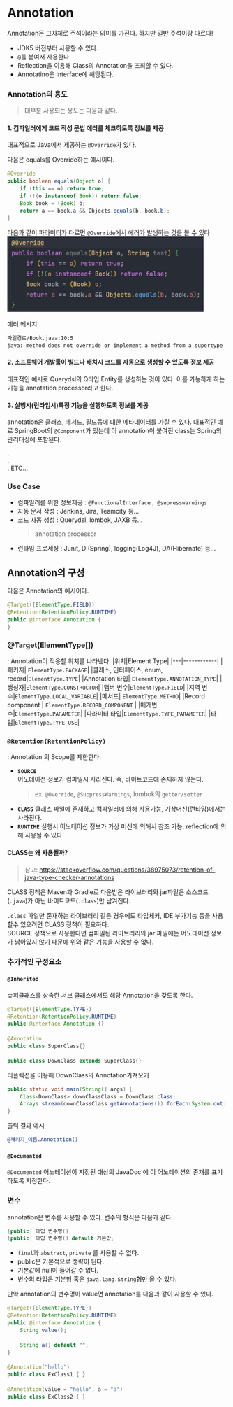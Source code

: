 # Annotation
Annotation은 그자체로 주석이라는 의미를 가진다. 하지만 일반 주석이랑 다르다!
- JDK5 버전부터 사용할 수 있다.
- `@`를 붙여서 사용한다.
- Reflection을 이용해 Class의 Annotation을 조회할 수 있다.
- Annotatino은 interface에 해당된다.


### Annotation의 용도
> 대부분 사용되는 용도는 다음과 같다.
#### 1. 컴파일러에게 코드 작성 문법 에러를 체크하도록 정보를 제공
대표적으로 Java에서 제공하는 `@Override`가 있다.

다음은 equals를 Override하는 예시이다.
```java
@Override
public boolean equals(Object o) {
    if (this == o) return true;
    if (!(o instanceof Book)) return false;
    Book book = (Book) o;
    return a == book.a && Objects.equals(b, book.b);
}
```
다음과 같이 파라미터가 다르면 `@Override`에서 에러가 발생하는 것을 볼 수 있다
<img width=450 src="img/annotation-override-error.png">

에러 메시지
```sh
파일경로/Book.java:10:5
java: method does not override or implement a method from a supertype
```

#### 2. 소프트웨어 개발툴이 빌드나 배치시 코드를 자동으로 생성할 수 있도록 정보 제공
대표적인 예시로 Querydsl의 Q타입 Entity를 생성하는 것이 있다. 이를 가능하게 하는 기능을 annotation processor라고 한다.

#### 3. 실행시(런타임시)특정 기능을 실행하도록 정보를 제공
annotation은 클래스, 메서드, 필드등에 대한 메타데이터를 가질 수 있다. 대표적인 예로 SpringBoot의 `@Component`가 있는데 이 annotation이 붙여진 class는 Spring의 관리대상에 포함된다.

.  
.  
. ETC...

### Use Case
- 컴파일러를 위한 정보제공 :  `@FunctionalInterface` ,` @supresswarnings`
- 자동 문서 작성 : Jenkins, Jira, Teamcity 등...
- 코드 자동 생성 : Querydsl, lombok, JAXB 등...
  > annotation processor
- 런타임 프로세싱 : Junit, DI(Spring), logging(Log4J), DA(Hibernate) 등...


## Annotation의 구성
다음은 Annotation의 예시이다.
```java
@Target({ElementType.FIELD})
@Retention(RetentionPolicy.RUNTIME)
public @interface Annotation {
}
```
### @Target(ElementType[])
: Annotation이 적용할 위치를 나타낸다.
|위치|Element Type|
|---|------------|
|패키지| `ElementType.PACKAGE`|
|클래스, 인터페이스, enum, record|`ElementType.TYPE`|
|Annotation 타입| `ElementType.ANNOTATION_TYPE`|
|생성자|`ElementType.CONSTRUCTOR`|
|맴버 변수|`ElementType.FIELD`|
|지역 변수|`ElementType.LOCAL_VARIABLE`|
|메서드| `ElementType.METHOD`|
|Record component | `ElementType.RECORD_COMPONENT` |
|매개변수|`ElementType.PARAMETER`|
|파라미터 타입|`ElementType.TYPE_PARAMETER`|
|타입|`ElementType.TYPE_USE`|

### `@Retention(RetentionPolicy)`
: Annotation 의 Scope를 제한한다.
- **`SOURCE`**  
  어노테이션 정보가 컴파일시 사라진다. 즉, 바이트코드에 존재하지 않는다.
  > ex. `@Override`, `@SuppressWarnings`, lombok의 `getter/setter`
- **`CLASS`**
  클래스 파일에 존재하고 컴파일러에 의해 사용가능, 가상머신(런타임)에서는 사라진다.
- **`RUNTIME`**
  실행시 어노테이션 정보가 가상 머신에 의해서 참조 가능. reflection에 의해 사용될 수 있다.

#### CLASS는 왜 사용될까?
> 참고: https://stackoverflow.com/questions/38975073/retention-of-java-type-checker-annotations

CLASS 정책은 Maven과 Gradle로 다운받은 라이브러리와  jar파일은 소스코드(`.java`)가 아닌 바이트코드(`.class`)만 남겨진다.  

`.class` 파일만 존재하는 라이브러리 같은 경우에도 타입체커, IDE 부가기능 등을 사용할수 있으려면 CLASS 정책이 필요하다.  
SOURCE 정책으로 사용한다면 컴파일된 라이브러리의 jar 파일에는 어노테이션 정보가 남아있지 않기 때문에 위와 같은 기능을 사용할 수 없다.  

### 추가적인 구성요소
#### `@Inherited`
슈퍼클래스를 상속한 서브 클래스에서도 해당 Annotation을 갖도록 한다.

```java
@Target({ElementType.TYPE})
@Retention(RetentionPolicy.RUNTIME)
public @interface Annotation {}

@Annotation
public class SuperClass{}

public class DownClass extends SuperClass{}
```
리플렉션을 이용해 DownClass의 Annotation가져오기
```java
public static void main(String[] args) {
    Class<DownClass> downClassClass = DownClass.class;
    Arrays.stream(downClassClass.getAnnotations()).forEach(System.out::println);
}
```
출력 결과 예시
```sh
@패키지_이름.Annotation()
```

#### `@Documented`
`@Documented` 어노테이션이 지정된 대상의 JavaDoc 에 이 어노테이션의 존재를 표기하도록 지정한다.

### 변수
annotation은 변수를 사용할 수 있다. 변수의 형식은 다음과 같다.
```java
[public] 타입 변수명();
[public] 타입 변수명() default 기본값;
```

- `final`과 `abstract`, `private` 를 사용할 수 없다.
- public은 기본적으로 생략이 된다.
- 기본값에 null이 들어갈 수 없다.
- 변수의 타입은 기본형 혹은 `java.lang.String`형만 올 수 있다.

만약 annotation의 변수명이 value면 annotation를 다음과 같이 사용할 수 있다.
```java
@Target({ElementType.TYPE})
@Retention(RetentionPolicy.RUNTIME)
public @interface Annotation {
    String value();

    String a() default "";
}

@Annotation("hello")
public class ExClass1 { }

@Annotation(value = "hello", a = "a")
public class ExClass2 { }
```
